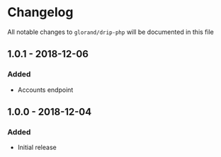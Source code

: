# Changelog

All notable changes to `glorand/drip-php` will be documented in this file

## 1.0.1 - 2018-12-06
### Added
- Accounts endpoint

## 1.0.0 - 2018-12-04
### Added
- Initial release